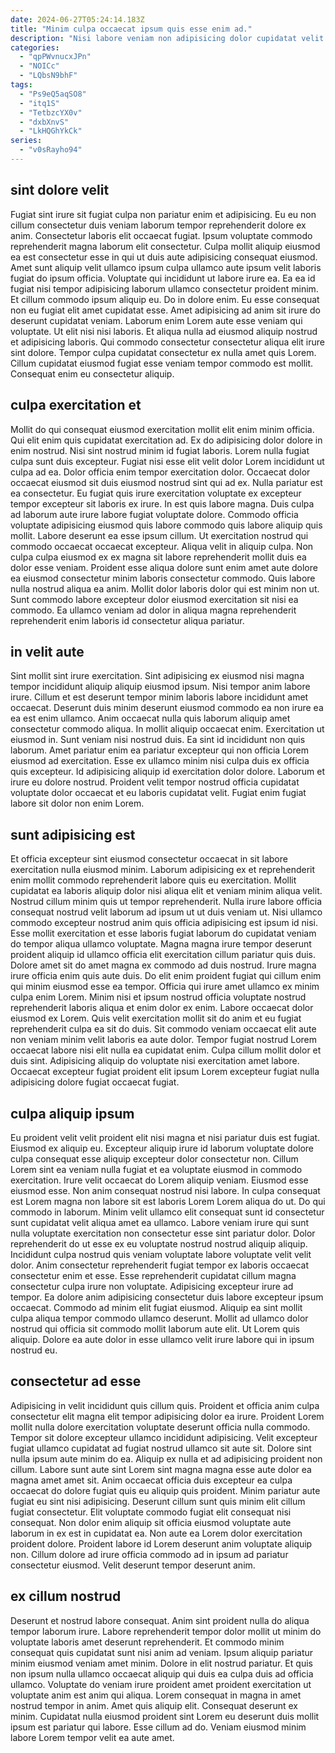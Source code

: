```yaml
---
date: 2024-06-27T05:24:14.183Z
title: "Minim culpa occaecat ipsum quis esse enim ad."
description: "Nisi labore veniam non adipisicing dolor cupidatat velit anim. Et est ea laboris esse dolore laborum ipsum enim eu cillum excepteur cupidatat."
categories:
  - "qpPWvnucxJPn"
  - "NOICc"
  - "LQbsN9bhF"
tags:
  - "Ps9eQ5aqSO8"
  - "itq1S"
  - "TetbzcYX0v"
  - "dxbXnvS"
  - "LkHQGhYkCk"
series:
  - "v0sRayho94"
---
```



## sint dolore velit

Fugiat sint irure sit fugiat culpa non pariatur enim et adipisicing. Eu eu non cillum consectetur duis veniam laborum tempor reprehenderit dolore ex anim. Consectetur laboris elit occaecat fugiat. Ipsum voluptate commodo reprehenderit magna laborum elit consectetur. Culpa mollit aliquip eiusmod ea est consectetur esse in qui ut duis aute adipisicing consequat eiusmod.
Amet sunt aliquip velit ullamco ipsum culpa ullamco aute ipsum velit laboris fugiat do ipsum officia. Voluptate qui incididunt ut labore irure ea. Ea ea id fugiat nisi tempor adipisicing laborum ullamco consectetur proident minim. Et cillum commodo ipsum aliquip eu. Do in dolore enim. Eu esse consequat non eu fugiat elit amet cupidatat esse. Amet adipisicing ad anim sit irure do deserunt cupidatat veniam. Laborum enim Lorem aute esse veniam qui voluptate.
Ut elit nisi nisi laboris. Et aliqua nulla ad eiusmod aliquip nostrud et adipisicing laboris. Qui commodo consectetur consectetur aliqua elit irure sint dolore. Tempor culpa cupidatat consectetur ex nulla amet quis Lorem. Cillum cupidatat eiusmod fugiat esse veniam tempor commodo est mollit. Consequat enim eu consectetur aliquip.

## culpa exercitation et

Mollit do qui consequat eiusmod exercitation mollit elit enim minim officia. Qui elit enim quis cupidatat exercitation ad. Ex do adipisicing dolor dolore in enim nostrud. Nisi sint nostrud minim id fugiat laboris. Lorem nulla fugiat culpa sunt duis excepteur. Fugiat nisi esse elit velit dolor Lorem incididunt ut culpa ad ea. Dolor officia enim tempor exercitation dolor. Occaecat dolor occaecat eiusmod sit duis eiusmod nostrud sint qui ad ex.
Nulla pariatur est ea consectetur. Eu fugiat quis irure exercitation voluptate ex excepteur tempor excepteur sit laboris ex irure. In est quis labore magna. Duis culpa ad laborum aute irure labore fugiat voluptate dolore. Commodo officia voluptate adipisicing eiusmod quis labore commodo quis labore aliquip quis mollit. Labore deserunt ea esse ipsum cillum.
Ut exercitation nostrud qui commodo occaecat occaecat excepteur. Aliqua velit in aliquip culpa. Non culpa culpa eiusmod ex ex magna sit labore reprehenderit mollit duis ea dolor esse veniam. Proident esse aliqua dolore sunt enim amet aute dolore ea eiusmod consectetur minim laboris consectetur commodo. Quis labore nulla nostrud aliqua ea anim. Mollit dolor laboris dolor qui est minim non ut. Sunt commodo labore excepteur dolor eiusmod exercitation sit nisi ea commodo. Ea ullamco veniam ad dolor in aliqua magna reprehenderit reprehenderit enim laboris id consectetur aliqua pariatur.

## in velit aute

Sint mollit sint irure exercitation. Sint adipisicing ex eiusmod nisi magna tempor incididunt aliquip aliquip eiusmod ipsum. Nisi tempor anim labore irure. Cillum et est deserunt tempor minim laboris labore incididunt amet occaecat. Deserunt duis minim deserunt eiusmod commodo ea non irure ea ea est enim ullamco. Anim occaecat nulla quis laborum aliquip amet consectetur commodo aliqua. In mollit aliquip occaecat enim. Exercitation ut eiusmod in.
Sunt veniam nisi nostrud duis. Ea sint id incididunt non quis laborum. Amet pariatur enim ea pariatur excepteur qui non officia Lorem eiusmod ad exercitation. Esse ex ullamco minim nisi culpa duis ex officia quis excepteur.
Id adipisicing aliquip id exercitation dolor dolore. Laborum et irure eu dolore nostrud. Proident velit tempor nostrud officia cupidatat voluptate dolor occaecat et eu laboris cupidatat velit. Fugiat enim fugiat labore sit dolor non enim Lorem.

## sunt adipisicing est

Et officia excepteur sint eiusmod consectetur occaecat in sit labore exercitation nulla eiusmod minim. Laborum adipisicing ex et reprehenderit enim mollit commodo reprehenderit labore quis eu exercitation. Mollit cupidatat ea laboris aliquip dolor nisi aliqua elit et veniam minim aliqua velit. Nostrud cillum minim quis ut tempor reprehenderit. Nulla irure labore officia consequat nostrud velit laborum ad ipsum ut ut duis veniam ut. Nisi ullamco commodo excepteur nostrud anim quis officia adipisicing est ipsum id nisi.
Esse mollit exercitation et esse laboris fugiat laborum do cupidatat veniam do tempor aliqua ullamco voluptate. Magna magna irure tempor deserunt proident aliquip id ullamco officia elit exercitation cillum pariatur quis duis. Dolore amet sit do amet magna ex commodo ad duis nostrud. Irure magna irure officia enim quis aute duis. Do elit enim proident fugiat qui cillum enim qui minim eiusmod esse ea tempor. Officia qui irure amet ullamco ex minim culpa enim Lorem. Minim nisi et ipsum nostrud officia voluptate nostrud reprehenderit laboris aliqua et enim dolor ex enim. Labore occaecat dolor eiusmod ex Lorem.
Quis velit exercitation mollit sit do anim et eu fugiat reprehenderit culpa ea sit do duis. Sit commodo veniam occaecat elit aute non veniam minim velit laboris ea aute dolor. Tempor fugiat nostrud Lorem occaecat labore nisi elit nulla ea cupidatat enim. Culpa cillum mollit dolor et duis sint. Adipisicing aliquip do voluptate nisi exercitation amet labore. Occaecat excepteur fugiat proident elit ipsum Lorem excepteur fugiat nulla adipisicing dolore fugiat occaecat fugiat.

## culpa aliquip ipsum

Eu proident velit velit proident elit nisi magna et nisi pariatur duis est fugiat. Eiusmod ex aliquip eu. Excepteur aliquip irure id laborum voluptate dolore culpa consequat esse aliquip excepteur dolor consectetur non. Cillum Lorem sint ea veniam nulla fugiat et ea voluptate eiusmod in commodo exercitation. Irure velit occaecat do Lorem aliquip veniam. Eiusmod esse eiusmod esse. Non anim consequat nostrud nisi labore.
In culpa consequat est Lorem magna non labore sit est laboris Lorem Lorem aliqua do ut. Do qui commodo in laborum. Minim velit ullamco elit consequat sunt id consectetur sunt cupidatat velit aliqua amet ea ullamco. Labore veniam irure qui sunt nulla voluptate exercitation non consectetur esse sint pariatur dolor. Dolor reprehenderit do ut esse ex eu voluptate nostrud nostrud aliquip aliquip. Incididunt culpa nostrud quis veniam voluptate labore voluptate velit velit dolor. Anim consectetur reprehenderit fugiat tempor ex laboris occaecat consectetur enim et esse.
Esse reprehenderit cupidatat cillum magna consectetur culpa irure non voluptate. Adipisicing excepteur irure ad tempor. Ea dolore anim adipisicing consectetur duis labore excepteur ipsum occaecat. Commodo ad minim elit fugiat eiusmod. Aliquip ea sint mollit culpa aliqua tempor commodo ullamco deserunt. Mollit ad ullamco dolor nostrud qui officia sit commodo mollit laborum aute elit. Ut Lorem quis aliquip. Dolore ea aute dolor in esse ullamco velit irure labore qui in ipsum nostrud eu.

## consectetur ad esse

Adipisicing in velit incididunt quis cillum quis. Proident et officia anim culpa consectetur elit magna elit tempor adipisicing dolor ea irure. Proident Lorem mollit nulla dolore exercitation voluptate deserunt officia nulla commodo. Tempor sit dolore excepteur ullamco incididunt adipisicing. Velit excepteur fugiat ullamco cupidatat ad fugiat nostrud ullamco sit aute sit. Dolore sint nulla ipsum aute minim do ea.
Aliquip ex nulla et ad adipisicing proident non cillum. Labore sunt aute sint Lorem sint magna magna esse aute dolor ea magna amet amet sit. Anim occaecat officia duis excepteur ea culpa occaecat do dolore fugiat quis eu aliquip quis proident. Minim pariatur aute fugiat eu sint nisi adipisicing. Deserunt cillum sunt quis minim elit cillum fugiat consectetur. Elit voluptate commodo fugiat elit consequat nisi consequat. Non dolor enim aliquip sit officia eiusmod voluptate aute laborum in ex est in cupidatat ea.
Non aute ea Lorem dolor exercitation proident dolore. Proident labore id Lorem deserunt anim voluptate aliquip non. Cillum dolore ad irure officia commodo ad in ipsum ad pariatur consectetur eiusmod. Velit deserunt tempor deserunt anim.

## ex cillum nostrud

Deserunt et nostrud labore consequat. Anim sint proident nulla do aliqua tempor laborum irure. Labore reprehenderit tempor dolor mollit ut minim do voluptate laboris amet deserunt reprehenderit. Et commodo minim consequat quis cupidatat sunt nisi anim ad veniam. Ipsum aliquip pariatur minim eiusmod veniam amet minim.
Dolore in elit nostrud pariatur. Et quis non ipsum nulla ullamco occaecat aliquip qui duis ea culpa duis ad officia ullamco. Voluptate do veniam irure proident amet proident exercitation ut voluptate anim est anim qui aliqua. Lorem consequat in magna in amet nostrud tempor in anim. Amet quis aliquip elit.
Consequat deserunt ex minim. Cupidatat nulla eiusmod proident sint Lorem eu deserunt duis mollit ipsum est pariatur qui labore. Esse cillum ad do. Veniam eiusmod minim labore Lorem tempor velit ea aute amet.

